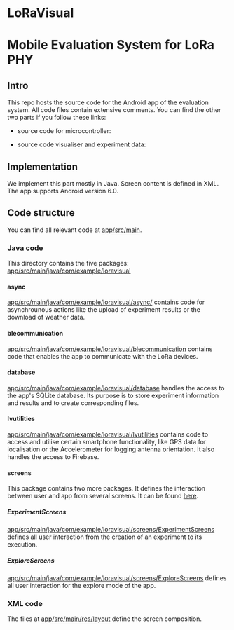 # LoRaVisual

# Mobile Evaluation System for LoRa PHY

## Intro

This repo hosts the source code for the Android app of the evaluation system.
All code files contain extensive comments.
You can find the other two parts if you follow these links:
- source code for microcontroller:

- source code visualiser and experiment data:

## Implementation

We implement this part mostly in Java. Screen content is defined in XML.
The app supports Android version 6.0.

## Code structure
You can find all relevant code at [app/src/main](./app/src/main).

### Java code
This directory contains the five packages: [app/src/main/java/com/example/loravisual](./app/src/main/java/com/example/loravisual)

#### async
[app/src/main/java/com/example/loravisual/async/](./app/src/main/java/com/example/loravisual/async/) contains code for asynchrounous actions like the upload of experiment results or the download of weather data.

#### blecommunication
[app/src/main/java/com/example/loravisual/blecommunication](./app/src/main/java/com/example/loravisual/blecommunication) contains code that enables the app to communicate with the LoRa devices.

#### database
[app/src/main/java/com/example/loravisual/database](./app/src/main/java/com/example/loravisual/database) handles the access to the app's SQLite database. Its purpose is to store experiment information and results and to create corresponding files.

#### lvutilities
[app/src/main/java/com/example/loravisual/lvutilities](./app/src/main/java/com/example/loravisual/lvutilities) contains code to access and utilise certain smartphone functionality, like GPS data for localisation or the Accelerometer for logging antenna orientation. It also handles the access to Firebase.

#### screens
This package contains two more packages. It defines the interaction between user and app from several screens. It can be found [here](./app/src/main/java/com/example/loravisual/screens).
##### ExperimentScreens
[app/src/main/java/com/example/loravisual/screens/ExperimentScreens](./app/src/main/java/com/example/loravisual/screens/ExperimentScreens) defines all user interaction from the creation of an experiment to its execution.

##### ExploreScreens
[app/src/main/java/com/example/loravisual/screens/ExploreScreens](./app/src/main/java/com/example/loravisual/screens/ExploreScreens) defines all user interaction for the explore mode of the app.

### XML code
The files at [app/src/main/res/layout](./app/src/main/res/layout) define the screen composition.


